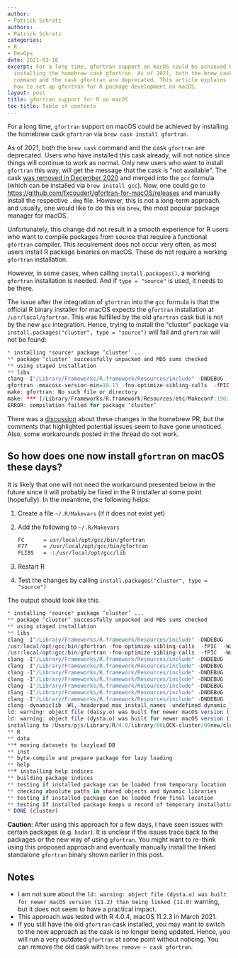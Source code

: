 ```yaml
---
author:
- Patrick Schratz
authors:
- Patrick Schratz
categories:
- R
- DevOps
date: 2021-03-16
excerpt: For a long time, gfortran support on macOS could be achieved by
  installing the homebrew cask gfortran. As of 2021, both the brew cask
  command and the cask gfortran are deprecated. This article explains
  how to set up gfortran for R package development on macOS.
layout: post
title: gfortran support for R on macOS
toc-title: Table of contents
---
```


For a long time, `gfortran` support on macOS could be achieved by
installing the homebrew cask `gfortran` via
`brew cask install gfortran`.

As of 2021, both the `brew cask` command and the cask `gfortran` are
deprecated. Users who have installed this cask already, will not notice
since things will continue to work as normal. Only new users who want to
install `gfortran` this way, will get the message that the cask is "not
available". The cask [was removed in December
2020](https://github.com/Homebrew/homebrew-cask/pull/96504) and merged
into the `gcc` formula (which can be installed via `brew install gcc`).
Now, one could go to
<https://github.com/fxcoudert/gfortran-for-macOS/releases> and manually
install the respective `.dmg` file. However, this is not a long-term
approach, and usually, one would like to do this via `brew`, the most
popular package manager for macOS.

Unfortunately, this change did not result in a smooth experience for R
users who want to compile packages from source that require a functional
`gfortran` compiler. This requirement does not occur very often, as most
users install R package binaries on macOS. These do not require a
working `gfortran` installation.

However, in some cases, when calling `install.packages()`, a working
`gfortran` installation is needed. And if `type = "source"` is used, it
needs to be there.

The issue after the integration of `gfortran` into the `gcc` formula is
that the official R binary installer for macOS expects the `gfortran`
installation at `/usr/local/gfortran`. This was fulfilled by the old
`gfortran` cask but is not by the new `gcc` integration. Hence, trying
to install the "cluster" package via
`install.packages("cluster", type = "source")` will fail and `gfortran`
will not be found:

``` r
* installing *source* package ‘cluster’ ...
** package ‘cluster’ successfully unpacked and MD5 sums checked
** using staged installation
** libs
clang -I"/Library/Frameworks/R.framework/Resources/include" -DNDEBUG   -I/usr/local/include   -fPIC  -Wall -g -O2  -c clara.c -o clara.o
gfortran -mmacosx-version-min=10.13 -fno-optimize-sibling-calls  -fPIC  -Wall -g -O2  -c daisy.f -o daisy.o
make: gfortran: No such file or directory
make: *** [/Library/Frameworks/R.framework/Resources/etc/Makeconf:196: daisy.o] Error 127
ERROR: compilation failed for package ‘cluster’
```

There was a
[discussion](https://github.com/Homebrew/homebrew-cask/issues/96135)
about these changes in the homebrew PR, but the comments that
highlighted potential issues seem to have gone unnoticed. Also, some
workarounds posted in the thread do not work.

## So how does one now install `gfortran` on macOS these days?

It is likely that one will not need the workaround presented below in
the future since it will probably be fixed in the R installer at some
point (hopefully). In the meantime, the following helps:

1.  Create a file `~/.R/Makevars` (if it does not exist yet)

2.  Add the following to `~/.R/Makevars`

    ``` sh
    FC      = usr/local/opt/gcc/bin/gfortran
    F77     = /usr/local/opt/gcc/bin/gfortran
    FLIBS   = -L/usr/local/opt/gcc/lib
    ```

3.  Restart R

4.  Test the changes by calling
    `install.packages("cluster", type = "source")`

The output should look like this

``` r
* installing *source* package ‘cluster’ ...
** package ‘cluster’ successfully unpacked and MD5 sums checked
** using staged installation
** libs
clang -I"/Library/Frameworks/R.framework/Resources/include" -DNDEBUG   -I/usr/local/include   -fPIC  -Wall -g -O2  -c clara.c -o clara.o
/usr/local/opt/gcc/bin/gfortran -fno-optimize-sibling-calls  -fPIC  -Wall -g -O2  -c daisy.f -o daisy.o
/usr/local/opt/gcc/bin/gfortran -fno-optimize-sibling-calls  -fPIC  -Wall -g -O2  -c dysta.f -o dysta.o
clang -I"/Library/Frameworks/R.framework/Resources/include" -DNDEBUG   -I/usr/local/include   -fPIC  -Wall -g -O2  -c fanny.c -o fanny.o
clang -I"/Library/Frameworks/R.framework/Resources/include" -DNDEBUG   -I/usr/local/include   -fPIC  -Wall -g -O2  -c init.c -o init.o
clang -I"/Library/Frameworks/R.framework/Resources/include" -DNDEBUG   -I/usr/local/include   -fPIC  -Wall -g -O2  -c mona.c -o mona.o
clang -I"/Library/Frameworks/R.framework/Resources/include" -DNDEBUG   -I/usr/local/include   -fPIC  -Wall -g -O2  -c pam.c -o pam.o
clang -I"/Library/Frameworks/R.framework/Resources/include" -DNDEBUG   -I/usr/local/include   -fPIC  -Wall -g -O2  -c sildist.c -o sildist.o
clang -I"/Library/Frameworks/R.framework/Resources/include" -DNDEBUG   -I/usr/local/include   -fPIC  -Wall -g -O2  -c spannel.c -o spannel.o
clang -I"/Library/Frameworks/R.framework/Resources/include" -DNDEBUG   -I/usr/local/include   -fPIC  -Wall -g -O2  -c twins.c -o twins.o
clang -dynamiclib -Wl,-headerpad_max_install_names -undefined dynamic_lookup -single_module -multiply_defined suppress -L/Library/Frameworks/R.framework/Resources/lib -L/usr/local/lib -o cluster.so clara.o daisy.o dysta.o fanny.o init.o mona.o pam.o sildist.o spannel.o twins.o -L/usr/local/opt/gcc/lib -F/Library/Frameworks/R.framework/.. -framework R -Wl,-framework -Wl,CoreFoundation
ld: warning: object file (daisy.o) was built for newer macOS version (11.2) than being linked (11.0)
ld: warning: object file (dysta.o) was built for newer macOS version (11.2) than being linked (11.0)
installing to /Users/pjs/Library/R/4.0/library/00LOCK-cluster/00new/cluster/libs
** R
** data
*** moving datasets to lazyload DB
** inst
** byte-compile and prepare package for lazy loading
** help
*** installing help indices
** building package indices
** testing if installed package can be loaded from temporary location
** checking absolute paths in shared objects and dynamic libraries
** testing if installed package can be loaded from final location
** testing if installed package keeps a record of temporary installation path
* DONE (cluster)
```

**Caution**: After using this approach for a few days, I have seen
issues with certain packages (e.g. `hsdar`). It is unclear if the issues
trace back to the packages or the new way of using `gfortran`. You might
want to re-think using this proposed approach and eventually manually
install the linked standalone `gfortran` binary shown earlier in this
post.

## Notes

-   I am not sure about the
    `ld: warning: object file (dysta.o) was built for newer macOS version (11.2) than being linked (11.0)`
    warning, but it does not seem to have a practical impact.
-   This approach was tested with R 4.0.4, macOS 11.2.3 in March 2021.
-   If you still have the old `gfortran` cask installed, you may want to
    switch to the new approach as the cask is no longer being updated.
    Hence, you will run a very outdated `gfortran` at some point without
    noticing. You can remove the old cask with
    `brew remove – cask gfortran`.
